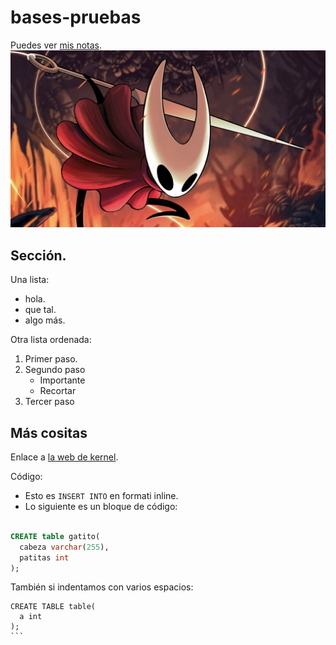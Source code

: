 # bases-pruebas
Puedes ver [mis notas](/mis-notas.md).
![Cuando sale sliksong](1247213.jpg)

## Sección.
Una lista:
- hola.
- que tal.
- algo más.

Otra lista ordenada:
1. Primer paso.
2. Segundo paso
   - Importante
   - Recortar
3. Tercer paso

## Más cositas
Enlace a [la web de kernel](https://kernel.org).

Código:
- Esto es `INSERT INTO` en formati inline.
- Lo siguiente es un bloque de código:

```sql

CREATE table gatito(
  cabeza varchar(255),
  patitas int
);
```

También si indentamos con varios espacios:

    CREATE TABLE table(
      a int
    );
    ```
